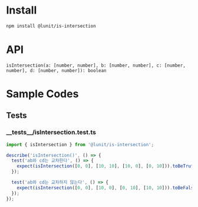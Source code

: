 # Install

```sh
npm install @lunit/is-intersection
```

# API

```
isIntersection(a: [number, number], b: [number, number], c: [number, number], d: [number, number]): boolean
```

# Sample Codes

## Tests

<!-- import __tests__/*.{ts,tsx} --title-tag h3 -->

### \_\_tests\_\_/isIntersection.test.ts


```ts
import { isIntersection } from '@lunit/is-intersection';

describe('isIntersection()', () => {
  test('ab와 cd는 교차한다', () => {
    expect(isIntersection([0, 0], [10, 10], [10, 0], [0, 10])).toBeTruthy();
  });

  test('ab와 cd는 교차하지 않는다', () => {
    expect(isIntersection([0, 0], [10, 0], [0, 10], [10, 10])).toBeFalsy();
  });
});

```

<!-- importend -->